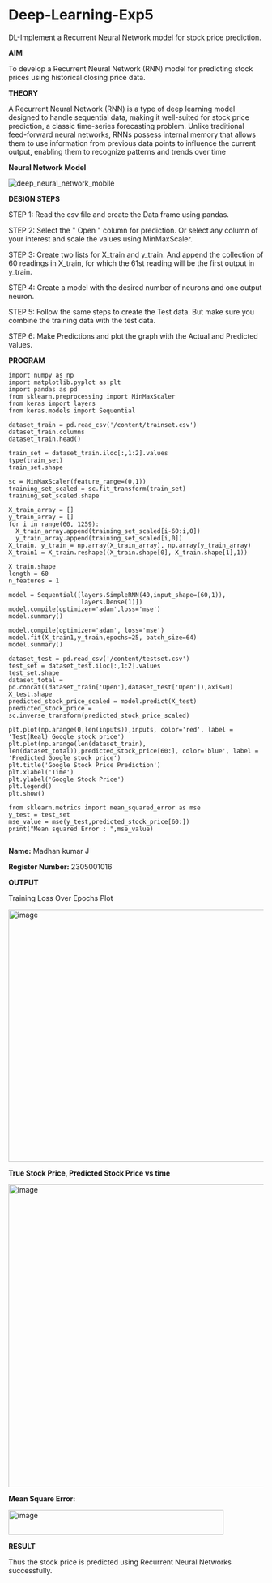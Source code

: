 # Deep-Learning-Exp5

DL-Implement a Recurrent Neural Network model for stock price prediction.

**AIM**

To develop a Recurrent Neural Network (RNN) model for predicting stock prices using historical closing price data.

**THEORY**

A Recurrent Neural Network (RNN) is a type of deep learning model designed to handle sequential data, making it well-suited for stock price prediction, a classic time-series forecasting problem. Unlike traditional feed-forward neural networks, RNNs possess internal memory that allows them to use information from previous data points to influence the current output, enabling them to recognize patterns and trends over time

**Neural Network Model**

![deep_neural_network_mobile](https://github.com/user-attachments/assets/cdae107f-16dc-4a76-956f-fafe5b6eba5b)


**DESIGN STEPS**

STEP 1: Read the csv file and create the Data frame using pandas.

STEP 2: Select the " Open " column for prediction. Or select any column of your interest and scale the values using MinMaxScaler.

STEP 3: Create two lists for X_train and y_train. And append the collection of 60 readings in X_train, for which the 61st reading will be the first output in y_train.

STEP 4: Create a model with the desired number of neurons and one output neuron.

STEP 5: Follow the same steps to create the Test data. But make sure you combine the training data with the test data.

STEP 6: Make Predictions and plot the graph with the Actual and Predicted values.

**PROGRAM**

```
import numpy as np
import matplotlib.pyplot as plt
import pandas as pd
from sklearn.preprocessing import MinMaxScaler
from keras import layers
from keras.models import Sequential

dataset_train = pd.read_csv('/content/trainset.csv')
dataset_train.columns
dataset_train.head()

train_set = dataset_train.iloc[:,1:2].values
type(train_set)
train_set.shape

sc = MinMaxScaler(feature_range=(0,1))
training_set_scaled = sc.fit_transform(train_set)
training_set_scaled.shape

X_train_array = []
y_train_array = []
for i in range(60, 1259):
  X_train_array.append(training_set_scaled[i-60:i,0])
  y_train_array.append(training_set_scaled[i,0])
X_train, y_train = np.array(X_train_array), np.array(y_train_array)
X_train1 = X_train.reshape((X_train.shape[0], X_train.shape[1],1))

X_train.shape
length = 60
n_features = 1

model = Sequential([layers.SimpleRNN(40,input_shape=(60,1)),
                    layers.Dense(1)])
model.compile(optimizer='adam',loss='mse')
model.summary()

model.compile(optimizer='adam', loss='mse')
model.fit(X_train1,y_train,epochs=25, batch_size=64)
model.summary()

dataset_test = pd.read_csv('/content/testset.csv')
test_set = dataset_test.iloc[:,1:2].values
test_set.shape
dataset_total = pd.concat((dataset_train['Open'],dataset_test['Open']),axis=0)
X_test.shape
predicted_stock_price_scaled = model.predict(X_test)
predicted_stock_price = sc.inverse_transform(predicted_stock_price_scaled)

plt.plot(np.arange(0,len(inputs)),inputs, color='red', label = 'Test(Real) Google stock price')
plt.plot(np.arange(len(dataset_train), len(dataset_total)),predicted_stock_price[60:], color='blue', label = 'Predicted Google stock price')
plt.title('Google Stock Price Prediction')
plt.xlabel('Time')
plt.ylabel('Google Stock Price')
plt.legend()
plt.show()

from sklearn.metrics import mean_squared_error as mse
y_test = test_set
mse_value = mse(y_test,predicted_stock_price[60:])
print("Mean squared Error : ",mse_value)


```

**Name:** Madhan kumar J 

**Register Number:** 2305001016


**OUTPUT**

Training Loss Over Epochs Plot

<img width="691" height="498" alt="image" src="https://github.com/user-attachments/assets/46c85278-dcee-4d8b-a1ce-689dd9be7266" />


**True Stock Price, Predicted Stock Price vs time**

<img width="792" height="598" alt="image" src="https://github.com/user-attachments/assets/0667fac4-69f0-4f3d-934b-c83359e34541" />


**Mean Square Error:**

<img width="425" height="49" alt="image" src="https://github.com/user-attachments/assets/35927125-0333-4e9d-95fe-912276a0081d" />


**RESULT**

Thus the stock price is predicted using Recurrent Neural Networks successfully.
